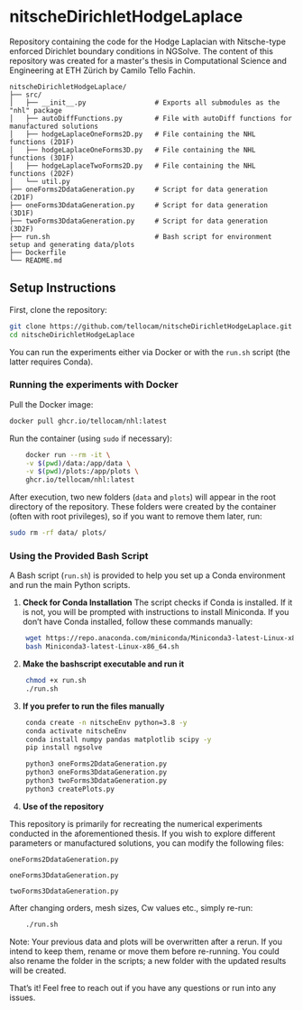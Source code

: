 # nitscheDirichletHodgeLaplace
Repository containing the code for the Hodge Laplacian with Nitsche-type enforced Dirichlet boundary conditions in NGSolve. The content of this repository was created for a master's thesis in Computational Science and Engineering at ETH Zürich by Camilo Tello Fachin.
```
nitscheDirichletHodgeLaplace/
├── src/
│   ├── __init__.py                 # Exports all submodules as the "nhl" package
│   ├── autoDiffFunctions.py        # File with autoDiff functions for manufactured solutions
│   ├── hodgeLaplaceOneForms2D.py   # File containing the NHL functions (2D1F)
│   ├── hodgeLaplaceOneForms3D.py   # File containing the NHL functions (3D1F)
│   ├── hodgeLaplaceTwoForms2D.py   # File containing the NHL functions (2D2F)
│   └── util.py
├── oneForms2DdataGeneration.py     # Script for data generation (2D1F)
├── oneForms3DdataGeneration.py     # Script for data generation (3D1F)
├── twoForms3DdataGeneration.py     # Script for data generation (3D2F)
├── run.sh                          # Bash script for environment setup and generating data/plots
├── Dockerfile
└── README.md
```
## Setup Instructions
First, clone the repository:
```bash
git clone https://github.com/tellocam/nitscheDirichletHodgeLaplace.git
cd nitscheDirichletHodgeLaplace
```
You can run the experiments either via Docker or with the ```run.sh``` script (the latter requires Conda).

### Running the experiments with Docker
Pull the Docker image:
```bash
docker pull ghcr.io/tellocam/nhl:latest
```
Run the container (using ```sudo``` if necessary):
```bash
    docker run --rm -it \
    -v $(pwd)/data:/app/data \
    -v $(pwd)/plots:/app/plots \
    ghcr.io/tellocam/nhl:latest
```
After execution, two new folders (```data``` and ```plots```) will appear in the root directory of the repository. These folders were created by the container (often with root privileges), so if you want to remove them later, run:
```bash
sudo rm -rf data/ plots/
```

### Using the Provided Bash Script
A Bash script (```run.sh```) is provided to help you set up a Conda environment and run the main Python scripts.

1. **Check for Conda Installation**
The script checks if Conda is installed. If it is not, you will be prompted with instructions to install Miniconda. If you don’t have Conda installed, follow these commands manually:
```bash
    wget https://repo.anaconda.com/miniconda/Miniconda3-latest-Linux-x86_64.sh
    bash Miniconda3-latest-Linux-x86_64.sh
```

2. **Make the bashscript executable and run it**
```bash
    chmod +x run.sh
    ./run.sh
```

3. **If you prefer to run the files manually**
```bash
    conda create -n nitscheEnv python=3.8 -y
    conda activate nitscheEnv
    conda install numpy pandas matplotlib scipy -y
    pip install ngsolve

    python3 oneForms2DdataGeneration.py
    python3 oneForms3DdataGeneration.py
    python3 twoForms3DdataGeneration.py
    python3 createPlots.py
```

4. **Use of the repository**

This repository is primarily for recreating the numerical experiments conducted in the aforementioned thesis. If you wish to explore different parameters or manufactured solutions, you can modify the following files:

```oneForms2DdataGeneration.py```

```oneForms3DdataGeneration.py```

```twoForms3DdataGeneration.py```

After changing orders, mesh sizes, Cw values etc., simply re-run:
```bash
    ./run.sh
```
Note: Your previous data and plots will be overwritten after a rerun. 
If you intend to keep them, rename or move them before re-running. 
You could also rename the folder in the scripts; a new folder with the updated results will be created.

That’s it! Feel free to reach out if you have any questions or run into any issues.
